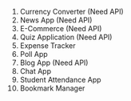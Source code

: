 1. Currency Converter (Need API)
2. News App (Need API)
3. E-Commerce (Need API)
4. Quiz Application (Need API)
5. Expense Tracker
6. Poll App
7. Blog App (Need API)
8. Chat App
9. Student Attendance App
10. Bookmark Manager
